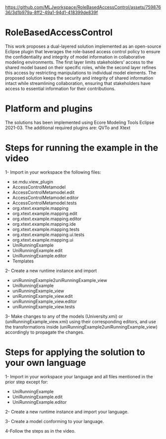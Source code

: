 


https://github.com/MLJworkspace/RoleBasedAccessControl/assets/75987636/3d1b979a-8ff2-49a1-94d1-418399de839f



# RoleBasedAccessControl
This work proposes a dual-layered solution implemented as an open-source Eclipse plugin that leverages the role-based access control policy to ensure the confidentiality and integrity of model information in collaborative modeling environments. The first layer limits stakeholders' access to the shared model based on their specific roles, while the second layer refines this access by restricting manipulations to individual model elements. The proposed solution keeps the security and integrity of shared information intact while streamlining collaboration, ensuring that stakeholders have access to essential information for their contributions.

# Platform and plugins
The solutions has been implemented using Ecore Modeling Tools Eclipse 2021-03. The additional required plugins are: QVTo and Xtext

# Steps for running the example in the video

1- Import in your workspace the following files: 

- se.mdu.view_plugin
 - AccessControlMetamodel
 - AccessControlMetamodel.edit
 - AccessControlMetamodel.editor
 - AccessControlMetamodel.tests
 - org.xtext.example.mapping
 - org.xtext.example.mapping.edit   
- org.xtext.example.mapping.editor
- org.xtext.example.mapping.ide
- org.xtext.example.mapping.tests
- org.xtext.example.mapping.ui.tests
- org.xtext.example.mapping.ui
- UniRunningExample
- UniRunningExample.edit
- UniRunningExample.editor
- Templates

2- Create a new runtime instance and import 

- uniRunningExample2uniRunningExample_view
- UniRunningExample
- uniRunningExample_view
- uniRunningExample_view.edit
- uniRunningExample_view.editor
- uniRunningExample_view.tests

3- Make changes to any of the models (University.xmi) or (uniRunningExample_view.xmi) using their corresponding editors, and use the transformations inside (uniRunningExample2uniRunningExample_view) accordingly to propagate the changes. 

# Steps for applying the solution to your own language

1- Import in your workspace your language and all files mentioned in the prior step except for:

- UniRunningExample
- UniRunningExample.edit
- UniRunningExample.editor

2- Create a new runtime instance and import your language.

3- Create a model conforming to your language. 

4-Follow the steps as in the video.

